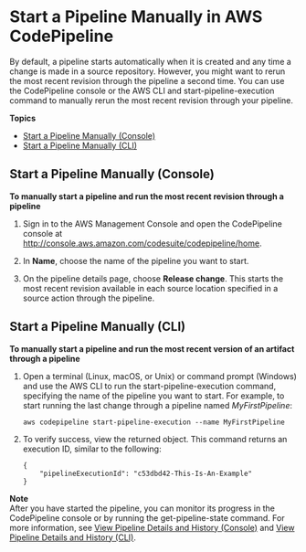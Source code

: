 # Start a Pipeline Manually in AWS CodePipeline<a name="pipelines-rerun-manually"></a>

By default, a pipeline starts automatically when it is created and any time a change is made in a source repository\. However, you might want to rerun the most recent revision through the pipeline a second time\. You can use the CodePipeline console or the AWS CLI and start\-pipeline\-execution command to manually rerun the most recent revision through your pipeline\.

**Topics**
+ [Start a Pipeline Manually \(Console\)](#pipelines-rerun-manually-console)
+ [Start a Pipeline Manually \(CLI\)](#pipelines-rerun-manually-cli)

## Start a Pipeline Manually \(Console\)<a name="pipelines-rerun-manually-console"></a>

**To manually start a pipeline and run the most recent revision through a pipeline**

1. Sign in to the AWS Management Console and open the CodePipeline console at [http://console\.aws\.amazon\.com/codesuite/codepipeline/home](http://console.aws.amazon.com/codesuite/codepipeline/home)\.

1. In **Name**, choose the name of the pipeline you want to start\. 

1. On the pipeline details page, choose **Release change**\. This starts the most recent revision available in each source location specified in a source action through the pipeline\.

## Start a Pipeline Manually \(CLI\)<a name="pipelines-rerun-manually-cli"></a>

**To manually start a pipeline and run the most recent version of an artifact through a pipeline**

1. Open a terminal \(Linux, macOS, or Unix\) or command prompt \(Windows\) and use the AWS CLI to run the start\-pipeline\-execution command, specifying the name of the pipeline you want to start\. For example, to start running the last change through a pipeline named *MyFirstPipeline*: 

   ```
   aws codepipeline start-pipeline-execution --name MyFirstPipeline
   ```

1. To verify success, view the returned object\. This command returns an execution ID, similar to the following:

   ```
   {
       "pipelineExecutionId": "c53dbd42-This-Is-An-Example"
   }
   ```
**Note**  
After you have started the pipeline, you can monitor its progress in the CodePipeline console or by running the get\-pipeline\-state command\. For more information, see [View Pipeline Details and History \(Console\)](pipelines-view.md#pipelines-view-console) and [View Pipeline Details and History \(CLI\)](pipelines-view.md#pipelines-view-cli)\.